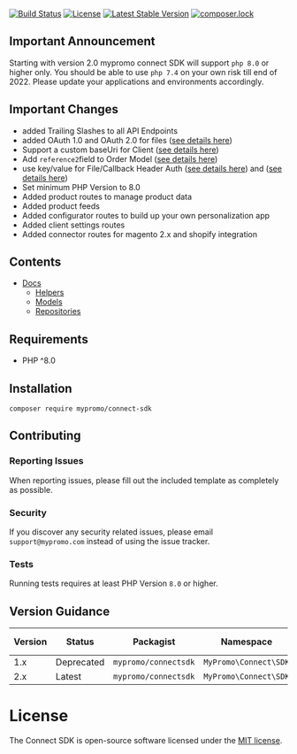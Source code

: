 [![Build Status](https://travis-ci.com/MyPromoConnect/connect-sdk.svg?branch=master)](https://travis-ci.com/MyPromoConnect/connect-sdk)
[![License](https://poser.pugx.org/mypromo/connect-sdk/license)](https://packagist.org/packages/mypromo/connectsdk)
[![Latest Stable Version](https://poser.pugx.org/mypromo/connect-sdk/v/stable)](https://packagist.org/packages/mypromo/connectsdk)
[![composer.lock](https://poser.pugx.org/mypromo/connect-sdk/composerlock)](https://packagist.org/packages/mypromo/connectsdk)

## Important Announcement

Starting with version 2.0 mypromo connect SDK will support `php 8.0` or higher only.
You should be able to use `php 7.4` on your own risk till end of 2022.
Please update your applications and environments accordingly.

## Important Changes
- added Trailing Slashes to all API Endpoints
- added OAuth 1.0 and OAuth 2.0 for files ([see details here](docs/Models/File.md))
- Support a custom baseUri for Client ([see details here](docs/README.md))
- Add `reference2`field to Order Model ([see details here](docs/Models/Order.md))
- use key/value for File/Callback Header Auth ([see details here](docs/Models/File.md)) and ([see details here](docs/Models/Callback.md))
- Set minimum PHP Version to 8.0
- Added product routes to manage product data
- Added product feeds
- Added configurator routes to build up your own personalization app
- Added client settings routes
- Added connector routes for magento 2.x and shopify integration

## Contents

- [Docs][Docs]
  - [Helpers][Helpers]
  - [Models][Models]
  - [Repositories][Repositories]

## Requirements
- PHP ^8.0

## Installation
```
composer require mypromo/connect-sdk
```

## Contributing

### Reporting Issues

When reporting issues, please fill out the included template as completely as possible.

### Security

If you discover any security related issues, please email `support@mypromo.com` instead of using the issue tracker.

### Tests

Running tests requires at least PHP Version `8.0` or higher.

## Version Guidance

| Version | Status     | Packagist           | Namespace    | Repo                | Docs                | PHP Version |
|---------|------------|---------------------|--------------|---------------------|---------------------| -------------|
| 1.x     | Deprecated | `mypromo/connectsdk` | `MyPromo\Connect\SDK` | [v1][repo] | [v1][Docs] |  \>= 7.3      |
| 2.x     | Latest     | `mypromo/connectsdk` | `MyPromo\Connect\SDK` | [v1][repo] | [v1][Docs] |  \>= 8.0      |

# License

The Connect SDK is open-source software licensed under the [MIT license][mit-link].

[repo]: https://github.com/MyPromoConnect/SDK
[mit-link]: https://opensource.org/licenses/MIT
[Docs]: docs
[Helpers]: docs/Helpers
[Models]: docs/Models
[Repositories]: docs/Repositories
